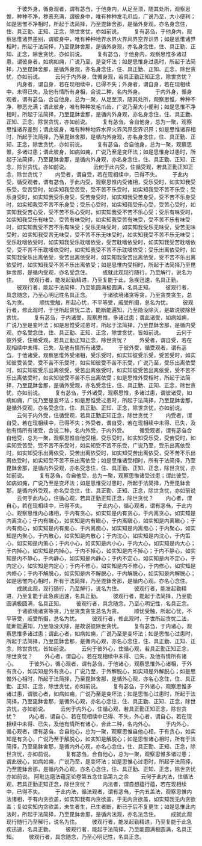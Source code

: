 <!-- { "loadSidebar": true } -->
　　于彼外身，循身观者，谓有苾刍，于他身内，从足至顶，随其处所，观察思惟，种种不净，秽恶充满，谓彼身中，唯有种种发毛爪齿，广说乃至，大小便利；如是思惟不净相时，所起于法简择，乃至毘鉢舍那，是循外身观，亦名身念住，住、具正勤、正知、正念，除世贪忧，亦如前说。
　　复有苾刍，于他身内，观察思惟诸界差别，谓彼身中，唯有种种地界水界火界风界空界识界；如是思惟诸界相时，所起于法简择，乃至毘鉢舍那，是循外身观，亦名身念住，住、具正勤、正知、正念，除世贪忧，亦如前说。
　　复有苾刍，于他身内，观察思惟多诸过患，谓彼身者，如病如痈，广说乃至，是变坏法；如是思惟身过患时，所起于法简择，乃至毘鉢舍那，是循外身观，亦名身念住，住、具正勤、正知、正念，除世贪忧，亦如前说。
　　云何于内外身，住循身观，若具正勤正知正念，除世贪忧？
　　内身者，谓自身，若在现相续中，已得不失；外身者，谓自身，若在现相续中，未得已失，及他有情所有身相，合说二种，名内外身。
　　于内外身，循身观者，谓有苾刍，合自他身，总为一聚，从足至顶，随其处所，观察思惟，种种不净，秽恶充满；谓此彼身，唯有种种发毛爪齿，广说乃至大小便利；如是思惟不净相时，所起于法简择，乃至毘鉢舍那，是循内外身观，亦名身念住，住、具正勤、正知、正念，除世贪忧，亦如前说。
　　复有苾刍，合自他身，总为一聚，观察思惟诸界差别；谓此彼身，唯有种种地界水界火界风界空界识界；如是思惟诸界相时，所起于法简择，乃至毘鉢舍那，是循内外身观，亦名身念住，住、具正勤、正知、正念，除世贪忧，亦如前说。
　　复有苾刍，合自他身，总为一聚，观察思惟，多诸过患；谓此彼身，如病如痈，广说乃至是变坏法；如是思惟身过患时，所起于法简择，乃至毘鉢舍那，是循内外身观，亦名身念住，住、具正勤、正知、正念，除世贪忧，亦如前说。
　　
　　云何于此内受，住循受观，若具正勤正知正念，除世贪忧？
　　内受者，谓自受，若在现相续中，已得不失。
　　于此内受，循受观者，谓有苾刍，于此内受，观察思惟内受诸相，受乐受时，如实知我受乐受，受苦受时，如实知我受苦受，受不苦不乐受时，如实知我受不苦不乐受；受乐身受时，如实知我受乐身受，受苦身受时，如实知我受苦身受，受不苦不乐身受时，如实知我受不苦不乐身受；受乐心受时，如实知我受乐心受，受苦心受时，如实知我受苦心受，受不苦不乐心受时，如实知我受不苦不乐心受；受乐有味受时，如实知我受乐有味受，受苦有味受时，如实知我受苦有味受，受不苦不乐有味受时，如实知我受不苦不乐有味受；受乐无味受时，如实知我受乐无味受，受苦无味受时，如实知我受苦无味受，受不苦不乐无味受时，如实知我受不苦不乐无味受；受乐耽嗜依受时，如实知我受乐耽嗜依受，受苦耽嗜依受时，如实知我受苦耽嗜依受，受不苦不乐耽嗜依受时，如实知我受不苦不乐耽嗜依受；受乐出离依受时，如实知我受乐出离依受，受苦出离依受时，如实知我受苦出离依受，受不苦不乐出离依受时，如实知我受不苦不乐出离依受；如是思惟内受相时，所起于法简择乃至毘鉢舍那，是循内受观，亦名受念住。
　　成就此观现行随行，乃至解行，说名为住。
　　彼观行者，能发起勤精进，乃至复能于此，急疾迅速，名具正勤。
　　彼观行者，能起于法简择，乃至能圆满极圆满，名具正知。
　　彼观行者，具念随念，乃至心明记性名具正念。
　　于诸欲境诸贪等贪，乃至贪类贪生，总名为贪。
　　顺忧受触，所起心忧，不平等受，戚受所摄，总名为忧。
　　彼观行者，修此观时，于世所起贪忧二法，能断能遍知，乃至隐没除灭，是故说彼除世贪忧。
　　复有苾刍，于内诸受，观察思惟，多诸过患；谓此诸受，如病如痈，广说乃至是变坏法；如是思惟受过患时，所起于法简择，乃至毘鉢舍那，是循内受观，亦名受念住，住、具正勤、正知、正念，除世贪忧，皆如前说。
　　云何于彼外受，住循受观，若具正勤正知正念，除世贪忧？
　　外受者，谓自受，若在现相续中未得、已失，及他有情所有诸受。
　　于彼外受，循受观者，谓有苾刍，于他诸受，观察思惟外受诸相，受乐受时，如实知彼受乐受，受苦受时，如实知彼受苦受，受不苦不乐受时，如实知彼受不苦不乐受，广说乃至，受乐出离依受时，如实知彼受乐出离依受，受苦出离依受时，如实知彼受苦出离依受，受不苦不乐出离依受时，如实知彼受不苦不乐出离依受；如是思惟外受相时，所起于法简择，乃至毘鉢舍那，是循外受观，亦名受念住，住、具正勤、正知、正念，除世贪忧，亦如前说。
　　复有苾刍，于外诸受，观察思惟，多诸过患，谓彼诸受，如病如痈，广说乃至是变坏法；如是思惟受过患时，所起于法简择，乃至毘鉢舍那，是循外受观，亦名受念住，住、具正勤、正知、正念，除世贪忧，亦如前说。
　　云何于内外受，住循受观，若具正勤正知正念，除世贪忧？
　　内受者，谓自受，若在现相续中，已得不失；外受者，谓自受，若在现相续中未得、已失，及他有情所有诸受，合说二种，名内外受，于内外受。
　　循受观者，谓有苾刍合自他受，总为一聚，观察思惟自他受相，受乐受时，如实知受乐受，受苦受时，如实知受苦受，受不苦不乐受时，如实知受不苦不乐受，广说乃至，受乐出离依受时，如实知受乐出离依受，受苦出离依受时，如实知受苦出离依受，受不苦不乐出离依受时，如实知受不苦不乐出离依受；如是思惟诸受相时，所有于法简择，乃至毘鉢舍那，是循内外受观，亦名受念住，住、具正勤、正知、正念，除世贪忧，亦如前说。
　　复有苾刍，合自他受，总为一聚，观察思惟诸受过患；谓此彼受，如病如痈，广说乃至是变坏法；如是思惟受过患时，所起于法简择，乃至毘鉢舍那，是循内外受观，亦名受念住，住、具正勤、正知、正念，除世贪忧，亦如前说
　　云何于此内心，住循心观，若具正勤正知正念，除世贪忧？
　　内心者，谓自心，若在现相续中，已得不失。
　　于此内心，循心观者，谓有苾刍，于此内心，观察思惟内心诸相，于内有贪心，如实知是内有贪心，于内离贪心，如实知是内离贪心；于内有瞋心，如实知是内有瞋心，于内离瞋心，如实知是内离瞋心；于内有痴心，如实知是内有痴心，于内离痴心，如实知是内离痴心；于内聚心，如实知是内聚心，于内散心，如实知是内散心；于内沈心，如实知是内沈心，于内策心，如实知是内策心；于内小心，如实知是内小心，于内大心，如实知是内大心；于内掉心，如实知是内掉心，于内不掉心，如实知是内不掉心；于内不静心，如实知是内不静心，于内静心，如实知是内静心；于内不定心，如实知是内不定心，于内定心，如实知是内定心；于内不修心，如实知是内不修心，于内修心，如实知是内修心；于内不解脱心，如实知是内不解脱心，于内解脱心，如实知是内解脱心；如是思惟内心相时，所有于法简择，乃至毘鉢舍那，是循内心观，亦名心念住。
　　成就此观，现行随行，乃至解行，说名为住。
　　彼观行者，能发起勤精进，乃至复能于此急疾迅速，名具正勤。
　　彼观行者，能起于法简择，乃至能圆满极圆满，名具正知。
　　彼观行者，具念随念，乃至心明记性，名具正念。
　　于诸欲境诸贪等贪，乃至贪类贪生总名为贪。
　　顺忧受触，所起心忧，不平等受，戚受所摄，总名为忧。
　　彼观行者，修此观时，于世所起贪忧二法，能断能遍知，乃至隐没灭除，是故说彼除世贪忧。
　　复有苾刍，于内诸心，观察思惟多诸过患；谓此心者，如病如痈，广说乃至是变坏法；如是思惟心过患时，所起于法简择，乃至毘鉢舍那，是循内心观，亦名心念住，住、具正勤、正知、正念，除世贪忧，皆如前说。
　　云何于彼外心，住循心观，若具正勤正知正念，除世贪忧？
　　外心者，谓自心，若在现相续中未得、已失，及他有情所有诸心。
　　于彼外心，循心观者，谓有苾刍，于他诸心，观察思惟外心诸相，于外有贪心，如实知是外有贪心，广说乃至，于外解脱心，如实知是外解脱心；如是思惟外心相时，所起于法简择，乃至毘鉢舍那，是循外心观，亦名心念住，住、具正勤、正知、正念，除世贪忧，亦如前说。
　　复有苾刍，于外诸心，观察思惟多诸过患，谓彼心者，如病如痈，广说乃至是变坏法；如是思惟心过患时，所起于法简择，乃至毘鉢舍那，是循外心观，亦名心念住，住、具正勤、正知、正念，除世贪忧，亦如前说。
　　云何于内外心，住循心观，若具正勤正知正念，除世贪忧？
　　内心者，谓自心，若在现相续中已得、不失，外心者，谓自心，若在现相续中未得、已失，及他有情所有诸心，合此二种，名内外心。
　　于内外心，循心观者，谓有苾刍，合自他心，总为一聚，观察思惟自他心相，于有贪心，如实知是有贪心，广说乃至于解脱心，如实知是解脱心；如是思惟诸心相时，所有于法简择，乃至毘鉢舍那，是循内外心观，亦名心念住，住、具正勤、正知、正念，除世贪忧，亦如前说。
　　复有苾刍，合自他心，总为一聚，观察思惟多诸过患；谓此彼心，如病如痈，广说乃至，是变坏法；如是思惟心过患时，所起于法简择，乃至毘鉢舍那，是循内外心观，亦名心念住，住、具正勤、正知、正念，除世贪忧亦如前说。
阿毗达磨法蕴足论卷第五念住品第九之余
　　云何于此内法，住循法观，若具正勤正知正念，除世贪忧？
　　内法者，谓自想蕴行蕴，若在现相续中，已得不失。
　　于此内法，循法观者，谓有苾刍，于内五盖法，观察思惟内法诸相，于有内贪欲盖，如实知我有内贪欲盖，于无内贪欲盖，如实知我无内贪欲盖；复如实知内贪欲盖，未生者生，已生者断，断已于后不复更生；如是思惟此内法时，所起于法简择，乃至毘鉢舍那，是循内法观，亦名法念住。
　　成就此观现行随行乃至解行，说名为住。
　　彼观行者，能发起勤精进，乃至复能于此急疾迅速，名具正勤。
　　彼观行者，能起于法简择，乃至能圆满极圆满，名具正知。
　　彼观行者，具念随念，乃至心明记性，名具正念。
